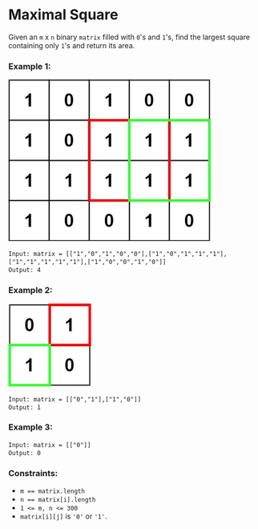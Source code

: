 # Maximal Square

Given an `m` x `n` binary `matrix` filled with `0`'s and `1`'s, find the largest square containing only `1`'s and return its area.

### Example 1:

![](./pic/max1grid.jpg)
 ```
Input: matrix = [["1","0","1","0","0"],["1","0","1","1","1"],["1","1","1","1","1"],["1","0","0","1","0"]]
Output: 4
 ```

### Example 2:

![](./pic/max2grid.jpg)
```
Input: matrix = [["0","1"],["1","0"]]
Output: 1
```
### Example 3:
```
Input: matrix = [["0"]]
Output: 0
```

### Constraints:

* `m == matrix.length`
* `n == matrix[i].length`
* `1 <= m, n <= 300`
* `matrix[i][j]` is `'0'` or `'1'`.